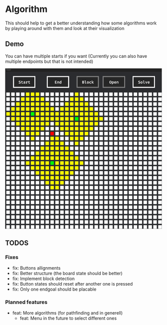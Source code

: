 # Algorithm 

This should help to get a better understanding how some algorithms work by playing around with them
and look at their visualization

## Demo

You can have multiple starts if you want (Currently you can also have multiple endpoints but that is not intended)

<img src="demo.png" />

## TODOS

### Fixes 

* fix: Buttons allignments
* fix: Better structure (the board state should be better)
* fix: Implement block detection
* fix: Button states should reset after another one is pressed
* fix: Only one endgoal should be placable

### Planned features

* feat: More algorithms (for pathfinding and in generell)
    * feat: Menu in the future to select different ones
